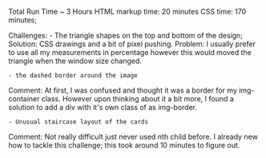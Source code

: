 Total Run Time ~ 3 Hours
    HTML markup time: 20 minutes
    CSS time: 170 minutes;


Challenges: 
    - The triangle shapes on the top and bottom of the design; 
Solution: CSS drawings and a bit of pixel pushing. 
Problem: I usually prefer to use all my measurements in percentage however this would moved the triangle when the window size changed. 

    - the dashed border around the image
Comment: At first, I was confused and thought it was a border for my img-container class. However upon thinking about it a bit more, I found a solution to add a div with it's own class of as img-border. 

    - Unusual staircase layout of the cards
Comment: Not really difficult just never used nth child before. I already new how to tackle this challenge; this took around 10 minutes to figure out. 


